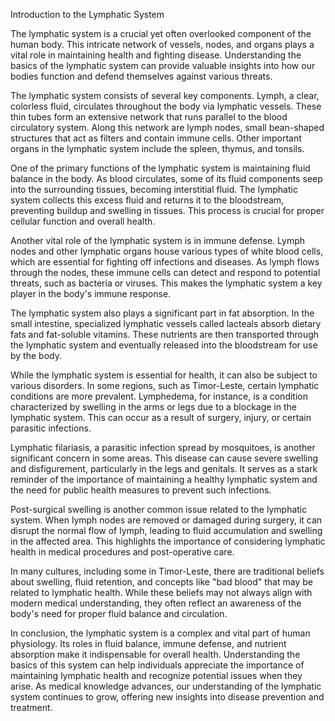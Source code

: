 Introduction to the Lymphatic System

The lymphatic system is a crucial yet often overlooked component of the human body. This intricate network of vessels, nodes, and organs plays a vital role in maintaining health and fighting disease. Understanding the basics of the lymphatic system can provide valuable insights into how our bodies function and defend themselves against various threats.

The lymphatic system consists of several key components. Lymph, a clear, colorless fluid, circulates throughout the body via lymphatic vessels. These thin tubes form an extensive network that runs parallel to the blood circulatory system. Along this network are lymph nodes, small bean-shaped structures that act as filters and contain immune cells. Other important organs in the lymphatic system include the spleen, thymus, and tonsils.

One of the primary functions of the lymphatic system is maintaining fluid balance in the body. As blood circulates, some of its fluid components seep into the surrounding tissues, becoming interstitial fluid. The lymphatic system collects this excess fluid and returns it to the bloodstream, preventing buildup and swelling in tissues. This process is crucial for proper cellular function and overall health.

Another vital role of the lymphatic system is in immune defense. Lymph nodes and other lymphatic organs house various types of white blood cells, which are essential for fighting off infections and diseases. As lymph flows through the nodes, these immune cells can detect and respond to potential threats, such as bacteria or viruses. This makes the lymphatic system a key player in the body's immune response.

The lymphatic system also plays a significant part in fat absorption. In the small intestine, specialized lymphatic vessels called lacteals absorb dietary fats and fat-soluble vitamins. These nutrients are then transported through the lymphatic system and eventually released into the bloodstream for use by the body.

While the lymphatic system is essential for health, it can also be subject to various disorders. In some regions, such as Timor-Leste, certain lymphatic conditions are more prevalent. Lymphedema, for instance, is a condition characterized by swelling in the arms or legs due to a blockage in the lymphatic system. This can occur as a result of surgery, injury, or certain parasitic infections.

Lymphatic filariasis, a parasitic infection spread by mosquitoes, is another significant concern in some areas. This disease can cause severe swelling and disfigurement, particularly in the legs and genitals. It serves as a stark reminder of the importance of maintaining a healthy lymphatic system and the need for public health measures to prevent such infections.

Post-surgical swelling is another common issue related to the lymphatic system. When lymph nodes are removed or damaged during surgery, it can disrupt the normal flow of lymph, leading to fluid accumulation and swelling in the affected area. This highlights the importance of considering lymphatic health in medical procedures and post-operative care.

In many cultures, including some in Timor-Leste, there are traditional beliefs about swelling, fluid retention, and concepts like "bad blood" that may be related to lymphatic health. While these beliefs may not always align with modern medical understanding, they often reflect an awareness of the body's need for proper fluid balance and circulation.

In conclusion, the lymphatic system is a complex and vital part of human physiology. Its roles in fluid balance, immune defense, and nutrient absorption make it indispensable for overall health. Understanding the basics of this system can help individuals appreciate the importance of maintaining lymphatic health and recognize potential issues when they arise. As medical knowledge advances, our understanding of the lymphatic system continues to grow, offering new insights into disease prevention and treatment.